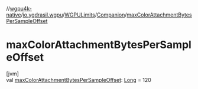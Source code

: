 //[wgpu4k-native](../../../../index.md)/[io.ygdrasil.wgpu](../../index.md)/[WGPULimits](../index.md)/[Companion](index.md)/[maxColorAttachmentBytesPerSampleOffset](max-color-attachment-bytes-per-sample-offset.md)

# maxColorAttachmentBytesPerSampleOffset

[jvm]\
val [maxColorAttachmentBytesPerSampleOffset](max-color-attachment-bytes-per-sample-offset.md): [Long](https://kotlinlang.org/api/core/kotlin-stdlib/kotlin/-long/index.html) = 120